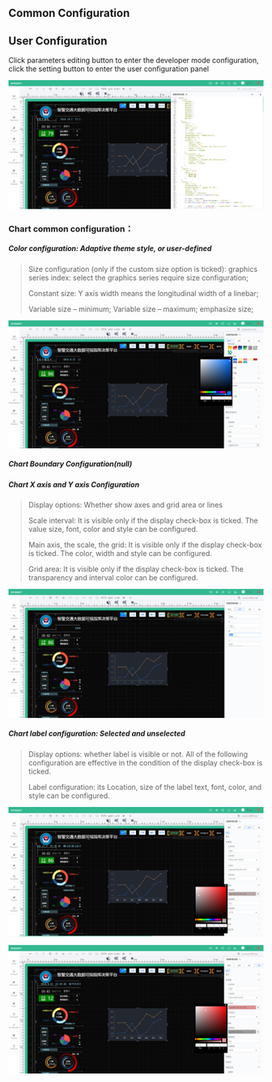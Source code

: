 
Common Configuration
---


## User Configuration

Click parameters editing button to enter the developer mode configuration, click the setting button to enter the user configuration panel

![](/assets/lineBar01.png)

### Chart common configuration：

##### Color configuration: Adaptive theme style, or user-defined

> Size configuration \(only if the custom size option is ticked\): graphics series index: select the graphics series require size configuration;
>
> Constant size: Y axis width means the longitudinal width of a linebar;
>
> Variable size – minimum; Variable size – maximum; emphasize size;

![](/assets/lineBar02.png)

##### Chart Boundary Configuration\(null\)



##### Chart X axis and Y axis Configuration

> Display options: Whether show axes and grid area or lines
>
> Scale interval: It is visible only if the display check-box is ticked. The value size, font, color and style can be configured.
>
> Main axis, the scale, the grid: It is visible only if the display check-box is ticked. The color, width and style can be configured.
>
> Grid area: It is visible only if the display check-box is ticked. The transparency and interval color can be configured.

![](/assets/lineBar03.png)

##### Chart label configuration: Selected and unselected

> Display options: whether label is visible or not. All of the following configuration are effective in the condition of the display check-box is ticked.
>
> Label configuration: its Location, size of the label text, font, color, and style can be configured.

![](/assets/lineBar04.png)

![](/assets/lineBar05.png)



